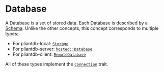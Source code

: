 # Database

A Database is a set of stored data. Each Database is described by a [Schema](./schema.md). Unlike the other concepts, this concept corresponds to multiple types:

* For pliantdb-local: [`Storage`](https://pliantdb.dev/main/pliantdb/local/struct.Storage.html)
* For pliantdb-server: [`hosted::Database`](https://pliantdb.dev/main/pliantdb/server/struct.Database.html)
* For pliantdb-client: [`RemoteDatabase`](https://pliantdb.dev/main/pliantdb/client/struct.RemoteDatabase.html)

All of these types implement the [`Connection`](../../traits/connection.md) trait.
